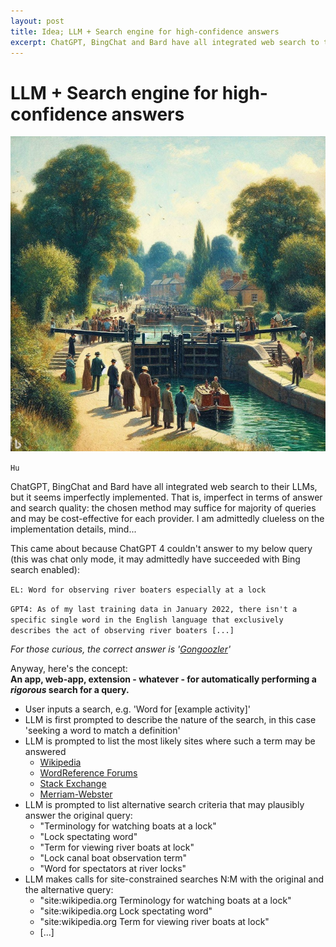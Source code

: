 ```yaml
---
layout: post
title: Idea; LLM + Search engine for high-confidence answers
excerpt: ChatGPT, BingChat and Bard have all integrated web search to their LLMs, but it seems imperfectly implemented. That is, imperfect in terms of answer and search quality; the chosen method may suffice for majority of queries and may be cost-effective for each provider. I am admittedly clueless on the implementation details, mind...
---
```


# LLM + Search engine for high-confidence answers

![Oil painting of people watching boaters operate a canal lock - also known as 'gongoozlers'. AI generated using Bing Image Creator](/assets\images\gongoozlers.jpg)

`Hu`

ChatGPT, BingChat and Bard have all integrated web search to their LLMs, but it seems imperfectly implemented. That is, imperfect in terms of answer and search quality: the chosen method may suffice for majority of queries and may be cost-effective for each provider. I am admittedly clueless on the implementation details, mind...

This came about because ChatGPT 4 couldn't answer to my below query (this was chat only mode, it may admittedly have succeeded with Bing search enabled):

`EL: Word for observing river boaters especially at a lock`

`GPT4: As of my last training data in January 2022, there isn't a specific single word in the English language that exclusively describes the act of observing river boaters [...]`

*For those curious, the correct answer is '[Gongoozler](https://en.wikipedia.org/wiki/Gongoozler)'*

Anyway, here's the concept:  
**An app, web-app, extension - whatever - for automatically performing a *rigorous* search for a query.**  
* User inputs a search, e.g. 'Word for [example activity]'
* LLM is first prompted to describe the nature of the search, in this case 'seeking a word to match a definition'
* LLM is prompted to list the most likely sites where such a term may be answered
  * [Wikipedia](https://www.wikipedia.org/)
  * [WordReference Forums](https://forum.wordreference.com/)
  * [Stack Exchange](https://english.stackexchange.com/)
  * [Merriam-Webster](https://www.merriam-webster.com/)
* LLM is prompted to list alternative search criteria that may plausibly answer the original query:
  * "Terminology for watching boats at a lock"
  * "Lock spectating word"
  * "Term for viewing river boats at lock"
  * "Lock canal boat observation term"
  * "Word for spectators at river locks"
* LLM makes calls for site-constrained searches N:M with the original and the alternative query:
  * "site:wikipedia.org Terminology for watching boats at a lock"
  * "site:wikipedia.org Lock spectating word"
  * "site:wikipedia.org Term for viewing river boats at lock"
  * [...]